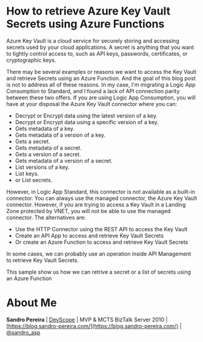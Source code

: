 # How to retrieve Azure Key Vault Secrets using Azure Functions
Azure Key Vault is a cloud service for securely storing and accessing secrets used by your cloud applications. A secret is anything that you want to tightly control access to, such as API keys, passwords, certificates, or cryptographic keys. 

There may be several examples or reasons we want to access the Key Vault and retrieve Secrets using an Azure Function. And the goal of this blog post is not to address all of these reasons. In my case, I'm migrating a Logic App Consumption to Standard, and I found a lack of API connection parity between these two offers. If you are using Logic App Consumption, you will have at your disposal the Azure Key Vault connector where you can:
 * Decrypt or Encrypt data using the latest version of a key.
 * Decrypt or Encrypt data using a specific version of a key.
 * Gets metadata of a key.
 * Gets metadata of a version of a key.
 * Gets a secret.
 * Gets metadata of a secret.
 * Gets a version of a secret.
 * Gets metadata of a version of a secret.
 * List versions of a key.
 * List keys.
 * or List secrets.

However, in Logic App Standard, this connector is not available as a built-in connector. You can always use the managed connector, the Azure Key Vault connector. However, if you are trying to access a Key Vault in a Landing Zone protected by VNET, you will not be able to use the managed connector. The alternatives are:
 * Use the HTTP Connector using the REST API to access the Key Vault
 * Create an API App to access and retrieve Key Vault Secrets
 * Or create an Azure Function to access and retrieve Key Vault Secrets 

In some cases, we can probably use an operation inside API Management to retrieve Key Vault Secrets.

This sample show us how we can retrive a secret or a list of secrets using an Azure Function 

# About Me
**Sandro Pereira** | [DevScope](http://www.devscope.net/) | MVP & MCTS BizTalk Server 2010 | [https://blog.sandro-pereira.com/](https://blog.sandro-pereira.com/) | [@sandro_asp](https://twitter.com/sandro_asp)